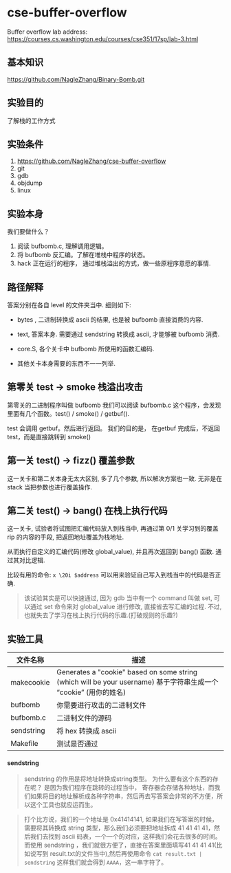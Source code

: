 # cse-buffer-overflow

Buffer overflow lab address: https://courses.cs.washington.edu/courses/cse351/17sp/lab-3.html

## 基本知识

https://github.com/NagleZhang/Binary-Bomb.git

## 实验目的

了解栈的工作方式

## 实验条件

1. https://github.com/NagleZhang/cse-buffer-overflow
2. git 
3. gdb
4. objdump
5. linux

## 实验本身

我们要做什么？

1. 阅读 bufbomb.c, 理解调用逻辑。
2. 将 bufbomb 反汇编。了解在堆栈中程序的状态。
3. hack 正在运行的程序， 通过堆栈溢出的方式，做一些原程序意愿的事情.



## 路径解释

答案分别在各自 level 的文件夹当中. 细则如下:

- bytes , 二进制转换成 ascii 的结果, 也是被 bufbomb 直接消费的内容.

- text, 答案本身. 需要通过 sendstring 转换成 ascii, 才能够被 bufbomb 消费.

- core.S, 各个关卡中 bufbomb 所使用的函数汇编码. 

- 其他关卡本身需要的东西不一一列举. 



## 第零关 test $\rightarrow$ smoke 栈溢出攻击

第零关的二进制程序叫做 bufbomb 
我们可以阅读 bufbomb.c 这个程序，会发现里面有几个函数。test() / smoke() / getbuf().

test 会调用 getbuf。然后进行返回。 
我们的目的是， 在getbuf 完成后，不返回test，而是直接跳转到 smoke()



## 第一关 test() $\rightarrow$ fizz() 覆盖参数

这一关卡和第二关本身无太大区别, 多了几个参数, 所以解决方案也一致. 无非是在 stack 当把参数也进行覆盖操作. 



## 第二关 test() $\rightarrow$ bang() 在栈上执行代码

这一关卡, 试验者将试图把汇编代码放入到栈当中, 再通过第 0/1 关学习到的覆盖 rip 的内容的手段, 把返回地址覆盖为栈地址. 

从而执行自定义的汇编代码(修改 global_value), 并且再次返回到 bang() 函数. 通过其对比逻辑. 

比较有用的命令: `x \20i $address` 可以用来验证自己写入到栈当中的代码是否正确. 



> 该试验其实是可以快速通过, 因为 gdb 当中有一个 command 叫做 set, 可以通过 set 命令来对 global_value 进行修改, 直接省去写汇编的过程. 不过, 也就失去了学习在栈上执行代码的乐趣.(打破规则的乐趣?)



## 实验工具

| 文件名称       | 描述                                                                                                 |
| ---------- | -------------------------------------------------------------------------------------------------- |
| makecookie | Generates a "cookie" based on some string (which will be your username) 基于字符串生成一个 “cookie” (用你的姓名) |
| bufbomb    | 你需要进行攻击的二进制文件                                                                                      |
| bufbomb.c  | 二进制文件的源码                                                                                           |
| sendstring | 将 hex 转换成 ascii                                                                                    |
| Makefile   | 测试是否通过                                                                                             |

#### sendstring

>  sendstring 的作用是将地址转换成string类型。
> 为什么要有这个东西的存在呢？ 是因为我们程序在跳转的过程当中， 寄存器会存储各种地址，而我们如果将目的地址解析成各种字符串，然后再去写答案会非常的不方便，所以这个工具也就应运而生。

> 打个比方说，我们的一个地址是 0x41414141, 如果我们在写答案的时候，需要将其转换成 string 类型，那么我们必须要把地址拆成 41 41 41 41，然后我们去找到 ascii 码表，一个一个的对应，这样我们会花去很多的时间。
> 而使用 sendstring ，我们就很方便了，直接在答案里面填写41 41 41 41(比如说写到 result.txt的文件当中),然后再使用命令 `cat result.txt | sendstring` 这样我们就会得到 `AAAA`，这一串字符了。
